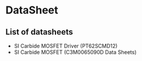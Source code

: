 # DataSheet
## List of datasheets

* SI Carbide MOSFET Driver (PT62SCMD12)
* SI Carbide MOSFET (C3M0065090D Data Sheets)
